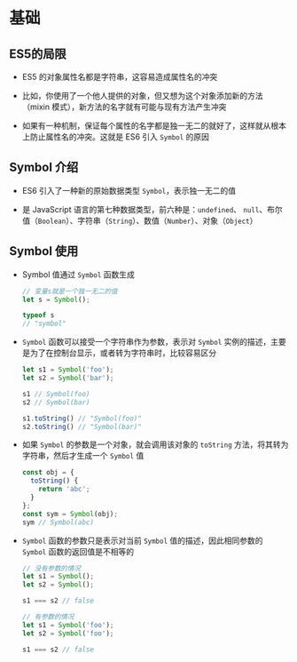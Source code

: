 # 基础

## ES5的局限

+ ES5 的对象属性名都是字符串，这容易造成属性名的冲突

+ 比如，你使用了一个他人提供的对象，但又想为这个对象添加新的方法（mixin 模式），新方法的名字就有可能与现有方法产生冲突

+ 如果有一种机制，保证每个属性的名字都是独一无二的就好了，这样就从根本上防止属性名的冲突。这就是 ES6 引入 `Symbol` 的原因

## Symbol 介绍

+ ES6 引入了一种新的原始数据类型 `Symbol`，表示独一无二的值

+ 是 JavaScript 语言的第七种数据类型，前六种是：`undefined`、 `null`、布尔值（`Boolean`）、字符串（`String`）、数值（`Number`）、对象（`Object`）

## Symbol 使用

+ Symbol 值通过 `Symbol` 函数生成

    ```js
    // 变量s就是一个独一无二的值
    let s = Symbol();

    typeof s
    // "symbol"
    ```

+ `Symbol` 函数可以接受一个字符串作为参数，表示对 `Symbol` 实例的描述，主要是为了在控制台显示，或者转为字符串时，比较容易区分

    ```js
    let s1 = Symbol('foo');
    let s2 = Symbol('bar');

    s1 // Symbol(foo)
    s2 // Symbol(bar)

    s1.toString() // "Symbol(foo)"
    s2.toString() // "Symbol(bar)"
    ```

+ 如果 `Symbol` 的参数是一个对象，就会调用该对象的 `toString` 方法，将其转为字符串，然后才生成一个 `Symbol` 值

    ```js
    const obj = {
      toString() {
        return 'abc';
      }
    };
    const sym = Symbol(obj);
    sym // Symbol(abc)
    ```

+ `Symbol` 函数的参数只是表示对当前 `Symbol` 值的描述，因此相同参数的 `Symbol` 函数的返回值是不相等的

    ```js
    // 没有参数的情况
    let s1 = Symbol();
    let s2 = Symbol();

    s1 === s2 // false
    ```

    ```js
    // 有参数的情况
    let s1 = Symbol('foo');
    let s2 = Symbol('foo');

    s1 === s2 // false
    ```

